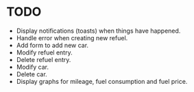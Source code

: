 # TODO

* Display notifications (toasts) when things have happened.
* Handle error when creating new refuel.
* Add form to add new car.
* Modify refuel entry.
* Delete refuel entry.
* Modify car.
* Delete car.
* Display graphs for mileage, fuel consumption and fuel price.
